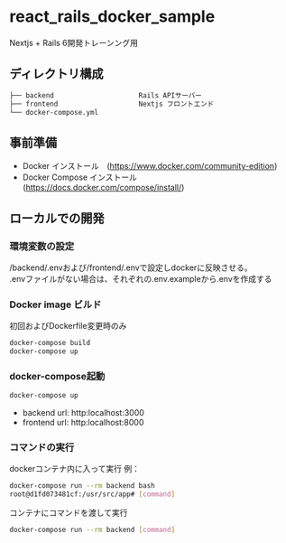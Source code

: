 # react_rails_docker_sample

Nextjs + Rails 6開発トレーンング用

## ディレクトリ構成

```bash
├── backend                     Rails APIサーバー
├── frontend                    Nextjs フロントエンド
└── docker-compose.yml
```

## 事前準備

* Docker インストール　(https://www.docker.com/community-edition)
* Docker Compose インストール (https://docs.docker.com/compose/install/)

## ローカルでの開発

### 環境変数の設定

/backend/.envおよび/frontend/.envで設定しdockerに反映させる。  
.envファイルがない場合は、それぞれの.env.exampleから.envを作成する
  
### Docker image ビルド

初回およびDockerfile変更時のみ

```bash
docker-compose build
docker-compose up
```
  
### docker-compose起動

```bash
docker-compose up
```

* backend url: http:localhost:3000
* frontend url: http:localhost:8000
  
### コマンドの実行

dockerコンテナ内に入って実行 例：

```bash
docker-compose run --rm backend bash
root@d1fd073481cf:/usr/src/app# [command]
```

コンテナにコマンドを渡して実行 

```bash
docker-compose run --rm backend [command]
```
